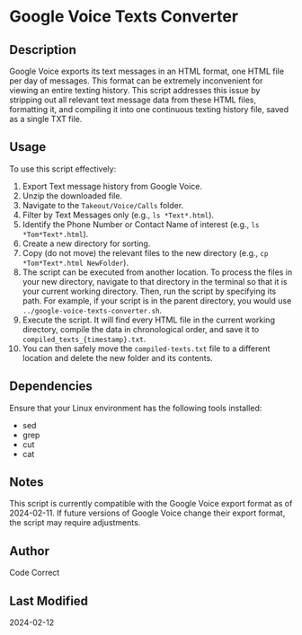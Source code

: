 # Google Voice Texts Converter

## Description
Google Voice exports its text messages in an HTML format, one HTML file per day of messages. This format can be extremely inconvenient for viewing an entire texting history. This script addresses this issue by stripping out all relevant text message data from these HTML files, formatting it, and compiling it into one continuous texting history file, saved as a single TXT file.

## Usage
To use this script effectively:

1. Export Text message history from Google Voice.
2. Unzip the downloaded file.
3. Navigate to the `Takeout/Voice/Calls` folder.
4. Filter by Text Messages only (e.g., `ls *Text*.html`).
5. Identify the Phone Number or Contact Name of interest (e.g., `ls *Tom*Text*.html`).
6. Create a new directory for sorting.
7. Copy (do not move) the relevant files to the new directory (e.g., `cp *Tom*Text*.html NewFolder`).
8. The script can be executed from another location. To process the files in your new directory, navigate to that directory in the terminal so that it is your current working directory. Then, run the script by specifying its path. For example, if your script is in the parent directory, you would use `../google-voice-texts-converter.sh`.
9. Execute the script. It will find every HTML file in the current working directory, compile the data in chronological order, and save it to `compiled_texts_{timestamp}.txt`.
10. You can then safely move the `compiled-texts.txt` file to a different location and delete the new folder and its contents.

## Dependencies
Ensure that your Linux environment has the following tools installed:
- sed
- grep
- cut
- cat

## Notes
This script is currently compatible with the Google Voice export format as of 2024-02-11. If future versions of Google Voice change their export format, the script may require adjustments.

## Author
Code Correct

## Last Modified
2024-02-12
